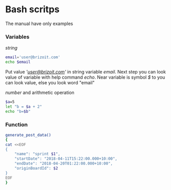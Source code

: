 # Bash scritps

The manual have only examples

### Variables

*string*

```bash
email='user@brizoit.com'
echo $email

```

Put value *'user@brizoit.com'* in string variable *email*. Next step you can look value of variable with help command *echo*. Near variable is symbol *$* to you can look value, else you look word "email"

*number* and  arithmetic operation

```bash
$a=5
let "b = $a + 2"
echo "b=$b"
```

### Function

```bash
generate_post_data()
{
cat <<EOF
{
    "name": "sprint $1",
    "startDate": "2018-04-11T15:22:00.000+10:00",
    "endDate": "2018-04-20T01:22:00.000+10:00",
    "originBoardId": $2
}
EOF
}
```
